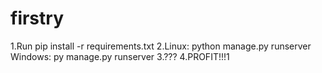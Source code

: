 # firstry
1.Run pip install -r requirements.txt
2.Linux: python manage.py runserver
  Windows: py manage.py runserver
3.???
4.PROFIT!!!1
